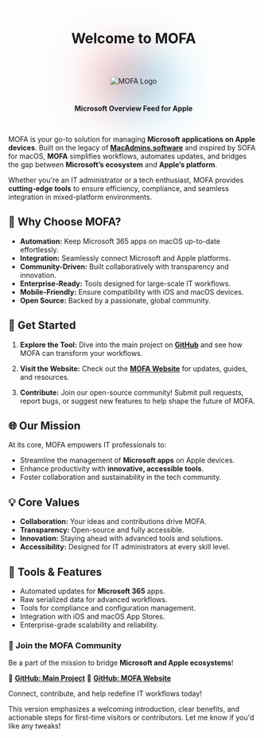 <div style="text-align: center;">
  <h1>Welcome to <span class="gradient-title">MOFA</span></h1>
  <br>
<div style="position: relative; display: inline-block; padding: 10px;">
  <!-- Gradient background only behind the image -->
  <div style="
    position: absolute;
    top: 0;
    left: 0;
    width: 100%;
    height: 100%;
    background: linear-gradient(-45deg, #00BFFF 50%, #FF3B30 50%);
    filter: blur(50px);
    z-index: -1; /* Ensures the gradient stays behind the image */
    background-size: 100% 100%; /* Adjust gradient size */
    background-position: left center; /* Align gradient as needed */
  ">
  </div>

  <!-- Image -->
  <img src="/public/images/logo_Mofa_NoBackground.png"
       alt="MOFA Logo"
       style="max-width: 150px; z-index: 1;" />
</div>



  <p><strong>Microsoft Overview Feed for Apple</strong></p>
</div>
<br>

<span class="gradient-title">MOFA</span> is your go-to solution for managing **Microsoft applications on Apple devices**. Built on the legacy of [**MacAdmins.software**](https://macadmins.software) and inspired by SOFA for macOS, **MOFA** simplifies workflows, automates updates, and bridges the gap between **Microsoft’s ecosystem** and **Apple’s platform**.

Whether you're an IT administrator or a tech enthusiast, <span class="gradient-title">MOFA</span> provides **cutting-edge tools** to ensure efficiency, compliance, and seamless integration in mixed-platform environments.


## 🌟 Why Choose MOFA?

- **Automation:** Keep Microsoft 365 apps on macOS up-to-date effortlessly.
- **Integration:** Seamlessly connect Microsoft and Apple platforms.
- **Community-Driven:** Built collaboratively with transparency and innovation.
- **Enterprise-Ready:** Tools designed for large-scale IT workflows.
- **Mobile-Friendly:** Ensure compatibility with iOS and macOS devices.
- **Open Source:** Backed by a passionate, global community.


## 🚀 Get Started

1. **Explore the Tool:**
   Dive into the main project on [**GitHub**](https://github.com/cocopuff2u/mofa) and see how <span class="gradient-title">MOFA</span> can transform your workflows.

2. **Visit the Website:**
   Check out the [**MOFA Website**](https://github.com/cocopuff2u/mofa_website) for updates, guides, and resources.

3. **Contribute:**
   Join our open-source community! Submit pull requests, report bugs, or suggest new features to help shape the future of <span class="gradient-title">MOFA</span>.

## 🌐 Our Mission
At its core, <span class="gradient-title">MOFA</span> empowers IT professionals to:
- Streamline the management of **Microsoft apps** on Apple devices.
- Enhance productivity with **innovative, accessible tools**.
- Foster collaboration and sustainability in the tech community.

## 💡 Core Values

- **Collaboration:** Your ideas and contributions drive <span class="gradient-title">MOFA</span>.
- **Transparency:** Open-source and fully accessible.
- **Innovation:** Staying ahead with advanced tools and solutions.
- **Accessibility:** Designed for IT administrators at every skill level.

## 🔧 Tools & Features

- Automated updates for **Microsoft 365** apps.
- Raw serialized data for advanced workflows.
- Tools for compliance and configuration management.
- Integration with iOS and macOS App Stores.
- Enterprise-grade scalability and reliability.

### 🎉 Join the MOFA Community

Be a part of the mission to bridge **Microsoft and Apple ecosystems**!

🔗 **[GitHub: Main Project](https://github.com/cocopuff2u/mofa)**
🔗 **[GitHub: MOFA Website](https://github.com/cocopuff2u/mofa_website)**

Connect, contribute, and help redefine IT workflows today!

This version emphasizes a welcoming introduction, clear benefits, and actionable steps for first-time visitors or contributors. Let me know if you'd like any tweaks!